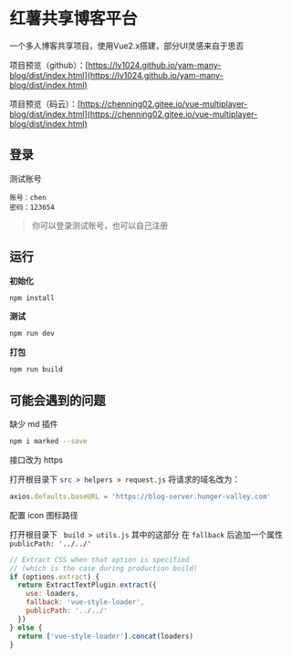 # 红薯共享博客平台

一个多人博客共享项目，使用Vue2.x搭建，部分UI灵感来自于思否

项目预览（github）：[https://lv1024.github.io/yam-many-blog/dist/index.html](https://lv1024.github.io/yam-many-blog/dist/index.html)

项目预览（码云）：[https://chenning02.gitee.io/vue-multiplayer-blog/dist/index.html](https://chenning02.gitee.io/vue-multiplayer-blog/dist/index.html)

## 登录

测试账号

```
账号：chen
密码：123654
```

> 你可以登录测试账号，也可以自己注册

## 运行

**初始化**

```sh
npm install
```

**测试**

```sh
npm run dev
```

**打包**

```sh
npm run build
```


## 可能会遇到的问题

缺少 md 插件

```bash
npm i marked --save
```

接口改为 https

打开根目录下 `src > helpers > request.js` 将请求的域名改为：

```js
axios.defaults.baseURL = 'https://blog-server.hunger-valley.com'
```

配置 icon 图标路径

打开根目录下 ` build > utils.js` 其中的这部分 在 `fallback` 后追加一个属性 `publicPath: '../../'`

```js
// Extract CSS when that option is specified
// (which is the case during production build)
if (options.extract) {
  return ExtractTextPlugin.extract({
    use: loaders,
    fallback: 'vue-style-loader',
    publicPath: '../../'
  })
} else {
  return ['vue-style-loader'].concat(loaders)
}
```


